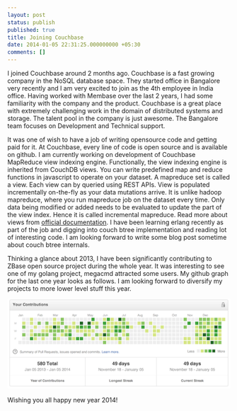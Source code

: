 ```yaml
---
layout: post
status: publish
published: true
title: Joining Couchbase
date: 2014-01-05 22:31:25.000000000 +05:30
comments: []
---
```


I joined Couchbase around 2 months ago. Couchbase is a fast growing company in the NoSQL database space. They started office in Bangalore very recently and I am very excited to join as the 4th employee in India office. Having worked with Membase over the last 2 years, I had some familiarity with the company and the product. Couchbase is a great place with extremely challenging work in the domain of distributed systems and storage. The talent pool in the company is just awesome. The Bangalore team focuses on Development and Technical support.

It was one of wish to have a job of writing opensource code and getting paid for it. At Couchbase, every line of code is open source and is available on github. I am currently working on development of Couchbase MapReduce view indexing engine. Functionally, the view indexing engine is inherited from CouchDB views. You can write predefined map and reduce functions in javascript to operate on your dataset. A mapreduce set is called a view. Each view can by queried using REST APIs. View is populated incrementally on-the-fly as your data mutations arrive. It is unlike hadoop mapreduce, where you run mapreduce job on the dataset every time. Only data being modified or added needs to be evaluated to update the part of the view index. Hence it is called incremental mapreduce. Read more about views from [official documentation](http://docs.couchbase.com/couchbase-manual-2.2/#views-and-indexes). I have been learning erlang recently as part of the job and digging into couch btree implementation and reading lot of interesting code. I am looking forward to write some blog post sometime about couch btree internals.

Thinking a glance about 2013, I have been significantly contributing to ZBase open source project during the whole year. It was interesting to see one of my golang project, megacmd attracted some users. My github graph for the last one year looks as follows. I am looking forward to diversify my projects to more lower level stuff this year.

![](/images/github-contri-2013.png)

Wishing you all happy new year 2014!


